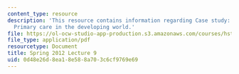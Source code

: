 ```yaml
---
content_type: resource
description: 'This resource contains information regarding Case study: Neri Clinics:
  Primary care in the developing world.'
file: https://ol-ocw-studio-app-production.s3.amazonaws.com/courses/hst-s14-health-information-systems-to-improve-quality-of-care-in-resource-poor-settings-spring-2012/0d48e26d8ea18e588a703c6cf9769e69_MITHST_S14S12_lec17_1209.pdf
file_type: application/pdf
resourcetype: Document
title: Spring 2012 Lecture 9
uid: 0d48e26d-8ea1-8e58-8a70-3c6cf9769e69
---
```

